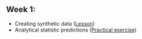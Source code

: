

## Week 1:
  -  Creating synthetic data ([Lesson](https://github.com/Kochurovskyi/Deep_Neural_Network_Projects/blob/main/Courses%20(COURSERA)/9.%20Sequences%2C%20Time%20Series%20and%20Prediction/week1/S%2BP_Week_1_Lesson_2.ipynb))
  - Analytical statistic predictions ([Practical exercise](https://github.com/Kochurovskyi/Deep_Neural_Network_Projects/blob/main/Courses%20(COURSERA)/9.%20Sequences%2C%20Time%20Series%20and%20Prediction/week1/Week_1_Exercise_Question.ipynb))
  
